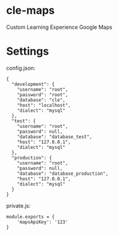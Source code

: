 # cle-maps
Custom Learning Experience Google Maps

# Settings
config.json:
```
{
  "development": {
    "username": "root",
    "password": "root",
    "database": "cle",
    "host": "localhost",
    "dialect": "mysql"
  },
  "test": {
    "username": "root",
    "password": null,
    "database": "database_test",
    "host": "127.0.0.1",
    "dialect": "mysql"
  },
  "production": {
    "username": "root",
    "password": null,
    "database": "database_production",
    "host": "127.0.0.1",
    "dialect": "mysql"
  }
}
```

private.js:
```
module.exports = {
    'mapsApiKey': '123'
}
```
